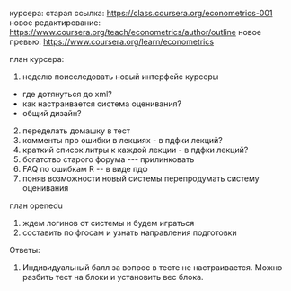 курсера:
старая ссылка:
https://class.coursera.org/econometrics-001
новое редактирование:
https://www.coursera.org/teach/econometrics/author/outline
новое превью:
https://www.coursera.org/learn/econometrics


план курсера:
1. неделю поисследовать новый интерфейс курсеры
- где дотянуться до xml?
- как настраивается система оценивания?
- общий дизайн?
2. переделать домашку в тест
3. комменты про ошибки в лекциях - в пдфки лекций?
4. краткий список литры к каждой лекции - в пдфки лекций?
5. богатство старого форума --- прилинковать
6. FAQ по ошибкам R -- в виде пдф
7. поняв возможности новый системы перепродумать систему оценивания

план openedu
1. ждем логинов от системы и будем играться
2. составить по фгосам и узнать направления подготовки

Ответы:
1. Индивидуальный балл за вопрос в тесте не настраивается. Можно разбить тест на блоки и установить вес блока.

